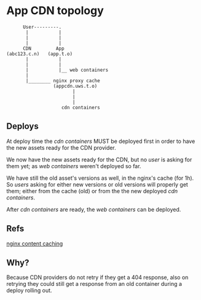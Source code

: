 # App CDN topology

          User---------.
           |           |
           |           |
           |           |
          CDN         App
    (abc123.c.n)   (app.t.o)
           |           |
           |           |
           |           |__ web containers
           |
           |________ nginx proxy cache
                     (appcdn.uws.t.o)
                            |
                            |
                            |
                        cdn containers

## Deploys

At deploy time the *cdn containers* MUST be deployed first in order to have the new assets ready for the CDN provider.

We now have the new assets ready for the CDN, but no *user* is asking for them yet; as *web containers* weren't deployed so far.

We have still the old asset's versions as well, in the nginx's cache (for 1h). So *users* asking for either new versions or old versions will properly get them; either from the cache (old) or from the the new deployed *cdn containers*.

After *cdn containers* are ready, the *web containers* can be deployed.

## Refs

[nginx content caching](https://docs.nginx.com/nginx/admin-guide/content-cache/content-caching/)

## Why?

Because CDN providers do not retry if they get a 404 response, also on retrying they could still get a response from an old container during a deploy rolling out.
